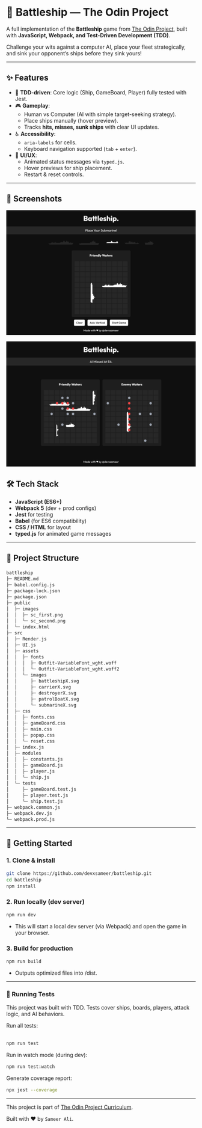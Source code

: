 # 🚢 Battleship — The Odin Project

A full implementation of the **Battleship** game from [The Odin Project](https://www.theodinproject.com/), built with **JavaScript, Webpack, and Test-Driven Development (TDD)**.

Challenge your wits against a computer AI, place your fleet strategically, and sink your opponent’s ships before they sink yours!

---

## ✨ Features

- 🧪 **TDD-driven**: Core logic (Ship, GameBoard, Player) fully tested with Jest.
- 🎮 **Gameplay**:
  - Human vs Computer (AI with simple target-seeking strategy).
  - Place ships manually (hover preview).
  - Tracks **hits, misses, sunk ships** with clear UI updates.
- ♿ **Accessibility**:
  - `aria-labels` for cells.
  - Keyboard navigation supported (`tab` + `enter`).
- 🎨 **UI/UX**:
  - Animated status messages via `typed.js`.
  - Hover previews for ship placement.
  - Restart & reset controls.

---

## 📸 Screenshots

![Screenshot](./public/images/sc_first.png)

![Screenshot](./public/images/sc_second.png)

## 🛠️ Tech Stack

- **JavaScript (ES6+)**
- **Webpack 5** (dev + prod configs)
- **Jest** for testing
- **Babel** (for ES6 compatibility)
- **CSS / HTML** for layout
- **typed.js** for animated game messages

---

## 📂 Project Structure

```
battleship
├─ README.md
├─ babel.config.js
├─ package-lock.json
├─ package.json
├─ public
│  ├─ images
│  │  ├─ sc_first.png
│  │  └─ sc_second.png
│  └─ index.html
├─ src
│  ├─ Render.js
│  ├─ UI.js
│  ├─ assets
│  │  ├─ fonts
│  │  │  ├─ Outfit-VariableFont_wght.woff
│  │  │  └─ Outfit-VariableFont_wght.woff2
│  │  └─ images
│  │     ├─ battleshipX.svg
│  │     ├─ carrierX.svg
│  │     ├─ destroyerX.svg
│  │     ├─ patrolBoatX.svg
│  │     └─ submarineX.svg
│  ├─ css
│  │  ├─ fonts.css
│  │  ├─ gameBoard.css
│  │  ├─ main.css
│  │  ├─ popup.css
│  │  └─ reset.css
│  ├─ index.js
│  ├─ modules
│  │  ├─ constants.js
│  │  ├─ gameBoard.js
│  │  ├─ player.js
│  │  └─ ship.js
│  └─ tests
│     ├─ gameBoard.test.js
│     ├─ player.test.js
│     └─ ship.test.js
├─ webpack.common.js
├─ webpack.dev.js
└─ webpack.prod.js

```

---

## 🚀 Getting Started

### 1. Clone & install

```bash
git clone https://github.com/devxsameer/battleship.git
cd battleship
npm install
```

### 2. Run locally (dev server)

```bash
npm run dev
```

- This will start a local dev server (via Webpack) and open the game in your browser.

### 3. Build for production

```bash
npm run build
```

- Outputs optimized files into /dist.

---

### 🧪 Running Tests

This project was built with TDD. Tests cover ships, boards, players, attack logic, and AI behaviors.

Run all tests:

```bash

npm run test
```

Run in watch mode (during dev):

```bash
npm run test:watch
```

Generate coverage report:

```bash
npx jest --coverage
```

---

This project is part of [The Odin Project Curriculum](https://www.theodinproject.com/).

Built with ❤️ by `Sameer Ali`.
